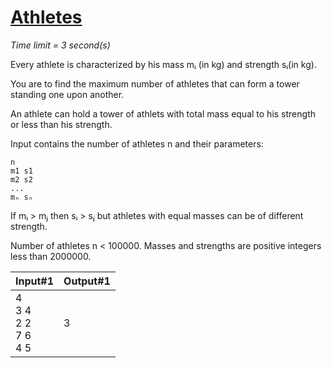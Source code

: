 # [Athletes](http://acm.mipt.ru/judge/problems.pl?problem=004&lang=en)

_Time limit = 3 second(s)_

Every athlete is characterized by his mass mᵢ (in kg) and strength sᵢ(in kg).

You are to find the maximum number of athletes that can form a tower standing one upon another.

An athlete can hold a tower of athlets with total mass equal to his strength or less than his strength.

Input contains the number of athletes n and their parameters:

```
n
m1 s1
m2 s2
...
mₙ sₙ
```

If mᵢ > mⱼ then sᵢ > sⱼ but athletes with equal masses can be of different strength.

Number of athletes n < 100000. Masses and strengths are positive integers less than 2000000.


| Input#1  | Output#1 |
|----------|----------|
| 4<br/>3 4<br/>2 2<br/>7 6<br/>4 5| 3 |


